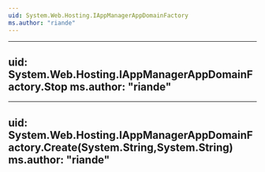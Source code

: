 ```yaml
---
uid: System.Web.Hosting.IAppManagerAppDomainFactory
ms.author: "riande"
---
```


---
uid: System.Web.Hosting.IAppManagerAppDomainFactory.Stop
ms.author: "riande"
---

---
uid: System.Web.Hosting.IAppManagerAppDomainFactory.Create(System.String,System.String)
ms.author: "riande"
---
